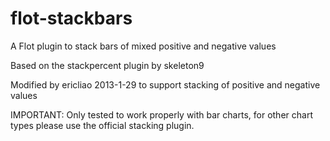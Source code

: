flot-stackbars
==============

A Flot plugin to stack bars of mixed positive and negative values

Based on the stackpercent plugin by skeleton9

Modified by ericliao 2013-1-29 to support stacking of positive and negative values

IMPORTANT: Only tested to work properly with bar charts, for other chart types
           please use the official stacking plugin.

